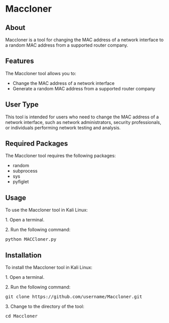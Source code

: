 <!DOCTYPE html>
<html>
<body>

<h1>Maccloner</h1>

<h2>About</h2>
<p>Maccloner is a tool for changing the MAC address of a network interface to a random MAC address from a supported router company.</p>

<h2>Features</h2>
<p>The Maccloner tool allows you to:</p>
<ul>
  <li>Change the MAC address of a network interface</li>
  <li>Generate a random MAC address from a supported router company</li>
</ul>

<h2>User Type</h2>
<p>This tool is intended for users who need to change the MAC address of a network interface, such as network administrators, security professionals, or individuals performing network testing and analysis.</p>

<h2>Required Packages</h2>
<p>The Maccloner tool requires the following packages:</p>
<ul>
  <li>random</li>
  <li>subprocess</li>
  <li>sys</li>
  <li>pyfiglet</li>
</ul>

<h2>Usage</h2>
<p>To use the Maccloner tool in Kali Linux:</p>
<p>1. Open a terminal.</p>
<p>2. Run the following command:</p>
<pre>python MACCloner.py</pre>

<h2>Installation</h2>
<p>To install the Maccloner tool in Kali Linux:</p>
<p>1. Open a terminal.</p>
<p>2. Run the following command:</p>
<pre>git clone https://github.com/username/Maccloner.git</pre>
<p>3. Change to the directory of the tool:</p>
<pre>cd Maccloner</pre>
</body>
</html>
